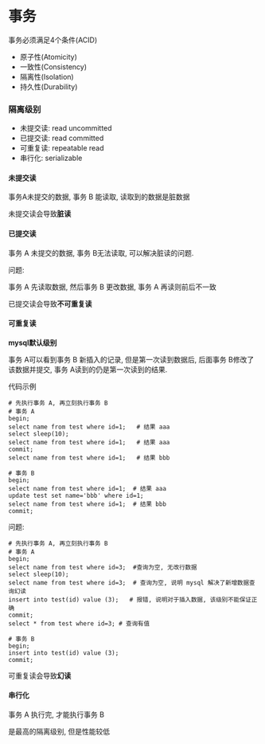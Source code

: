 # 事务

事务必须满足4个条件(ACID)

- 原子性(Atomicity)
- 一致性(Consistency)
- 隔离性(Isolation)
- 持久性(Durability)

### 隔离级别

- 未提交读: read uncommitted
- 已提交读: read committed
- 可重复读: repeatable read
- 串行化: serializable

#### 未提交读

事务A未提交的数据, 事务 B 能读取, 读取到的数据是脏数据

未提交读会导致**脏读**

#### 已提交读

事务 A 未提交的数据, 事务 B无法读取, 可以解决脏读的问题.

问题: 

事务 A 先读取数据, 然后事务 B 更改数据, 事务 A 再读则前后不一致

已提交读会导致**不可重复读**

#### 可重复读

**mysql默认级别**

事务 A可以看到事务 B 新插入的记录, 但是第一次读到数据后, 后面事务 B修改了该数据并提交, 事务 A读到的仍是第一次读到的结果. 

代码示例

```mysql
# 先执行事务 A, 再立刻执行事务 B
# 事务 A
begin;
select name from test where id=1;   # 结果 aaa
select sleep(10);
select name from test where id=1;   # 结果 aaa
commit;
select name from test where id=1;   # 结果 bbb

# 事务 B
begin;
select name from test where id=1;  # 结果 aaa
update test set name='bbb' where id=1;
select name from test where id=1;  # 结果 bbb
commit;
```

问题:

```mysql
# 先执行事务 A, 再立刻执行事务 B
# 事务 A
begin;
select name from test where id=3;  #查询为空, 无改行数据
select sleep(10);
select name from test where id=3;  # 查询为空, 说明 mysql 解决了新增数据查询幻读
insert into test(id) value (3);   # 报错, 说明对于插入数据, 该级别不能保证正确
commit;
select * from test where id=3; # 查询有值

# 事务 B
begin;
insert into test(id) value (3);
commit;
```

可重复读会导致**幻读**

#### 串行化

 事务 A 执行完, 才能执行事务 B

是最高的隔离级别, 但是性能较低

